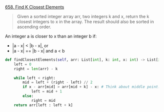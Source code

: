 [658. Find K Closest Elements](https://leetcode.com/problems/find-k-closest-elements)

> Given a sorted integer array arr, two integers k and x, return the k closest integers to x in the array. The result should also be sorted in ascending order.

An integer a is closer to x than an integer b if:

- |a - x| < |b - x|, or
- |a - x| == |b - x| and a < b

```python
def findClosestElements(self, arr: List[int], k: int, x: int) -> List[int]: 
    left = 0 
    right = len(arr) - k 
     
    while left < right: 
        mid = left + (right - left) // 2 
        if x - arr[mid] > arr[mid + k] - x: # Think about middle point. I am comparing mid and mid + k because both cannot be in the result
            left = mid + 1 
        else: 
            right = mid 
    return arr[left : left + k]
```
